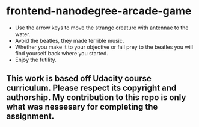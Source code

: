 frontend-nanodegree-arcade-game
===============================

  - Use the arrow keys to move the strange creature with antennae to the water.
  - Avoid the beatles, they made terrible music.
  - Whether you make it to your objective or fall prey to the beatles you will find yourself back where you started.
  - Enjoy the futility.


## This work is based off Udacity course curriculum. Please respect its copyright and authorship. My contribution to this repo is only what was nessesary for completing the assignment.
